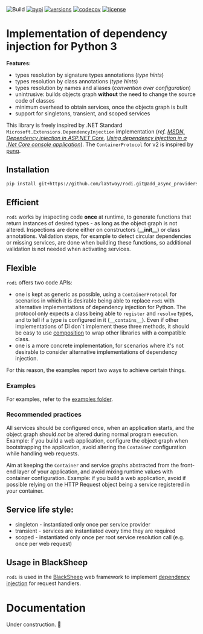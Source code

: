 ![Build](https://github.com/Neoteroi/rodi/workflows/Build/badge.svg)
[![pypi](https://img.shields.io/pypi/v/rodi.svg)](https://pypi.python.org/pypi/rodi)
[![versions](https://img.shields.io/pypi/pyversions/rodi.svg)](https://github.com/Neoteroi/rodi)
[![codecov](https://codecov.io/gh/Neoteroi/rodi/branch/main/graph/badge.svg?token=VzAnusWIZt)](https://codecov.io/gh/Neoteroi/rodi)
[![license](https://img.shields.io/github/license/Neoteroi/rodi.svg)](https://github.com/Neoteroi/rodi/blob/main/LICENSE)

# Implementation of dependency injection for Python 3

**Features:**

* types resolution by signature types annotations (_type hints_)
* types resolution by class annotations (_type hints_)
* types resolution by names and aliases (_convention over configuration_)
* unintrusive: builds objects graph **without** the need to change the
  source code of classes
* minimum overhead to obtain services, once the objects graph is built
* support for singletons, transient, and scoped services

This library is freely inspired by .NET Standard
`Microsoft.Extensions.DependencyInjection` implementation (_ref. [MSDN,
Dependency injection in ASP.NET
Core](https://docs.microsoft.com/en-us/aspnet/core/fundamentals/dependency-injection?view=aspnetcore-2.1),
[Using dependency injection in a .Net Core console
application](https://andrewlock.net/using-dependency-injection-in-a-net-core-console-application/)_).
The `ContainerProtocol` for v2 is inspired by [punq](https://github.com/bobthemighty/punq).

## Installation

```bash
pip install git+https://github.com/la5tway/rodi.git@add_async_providers
```

## Efficient

`rodi` works by inspecting code **once** at runtime, to generate
functions that return instances of desired types - as long as the object graph
is not altered. Inspections are done either on constructors
(__&#95;&#95;init&#95;&#95;__) or class annotations. Validation steps, for
example to detect circular dependencies or missing services, are done when
building these functions, so additional validation is not needed when
activating services.

## Flexible

`rodi` offers two code APIs:

- one is kept as generic as possible, using a `ContainerProtocol` for scenarios
  in which it is desirable being able to replace `rodi` with alternative
  implementations of dependency injection for Python. The protocol only expects
  a class being able to `register` and `resolve` types, and to tell if a type
  is configured in it (`__contains__`). Even if other implementations of DI
  don´t implement these three methods, it should be easy to use
  [composition](https://en.wikipedia.org/wiki/Composition_over_inheritance) to
  wrap other libraries with a compatible class.
- one is a more concrete implementation, for scenarios where it's not desirable
  to consider alternative implementations of dependency injection.

For this reason, the examples report two ways to achieve certain things.

### Examples

For examples, refer to the [examples folder](./examples).

### Recommended practices

All services should be configured once, when an application starts, and the
object graph should *not* be altered during normal program execution.
Example: if you build a web application, configure the object graph when
bootstrapping the application, avoid altering the `Container` configuration
while handling web requests.

Aim at keeping the `Container` and service graphs abstracted from the front-end
layer of your application, and avoid mixing runtime values with container
configuration. Example: if you build a web application, avoid if possible
relying on the HTTP Request object being a service registered in your container.

## Service life style:

* singleton - instantiated only once per service provider
* transient - services are instantiated every time they are required
* scoped - instantiated only once per root service resolution call
  (e.g. once per web request)

## Usage in BlackSheep

`rodi` is used in the [BlackSheep](https://www.neoteroi.dev/blacksheep/)
web framework to implement [dependency injection](https://www.neoteroi.dev/blacksheep/dependency-injection/) for
request handlers.

# Documentation

Under construction. 🚧
